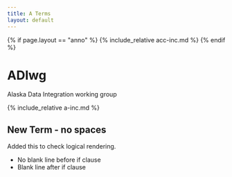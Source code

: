 ```yaml
---
title: A Terms
layout: default
---
```

{% if page.layout == "anno" %}
{% include_relative acc-inc.md %}
{% endif %}

# ADIwg
Alaska Data Integration working group

{% include_relative a-inc.md %}

## New Term - no spaces
Added this to check logical rendering.
  - No blank line before if clause
  - Blank line after if clause
